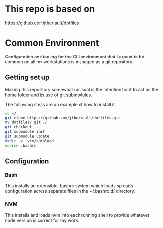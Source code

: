 # This repo is based on
https://github.com/jtheriault/dotfiles

# Common Environment
Configuration and tooling for the CLI environment that I expect to be common on
all my workstations is managed as a git repository.

## Getting set up
Making this repository somewhat unusual is the intention for it to act as the 
home folder and its use of git submodules.

The following steps are an example of how to install it.

```bash
cd ~/
git clone https://github.com/jtheriault/dotfiles.git
mv dotfiles/.git ./
git checkout .
git submodule init
git submodule update
mkdir -p .vim/autoload
source .bashrc
```

## Configuration
### Bash
This installs an extensible .bashrc system which loads spreads configuration 
across separate files in the ~/.bashrc.d/ directory.

### NVM
This installs and loads nvm into each running shell to provide whatever node
version is correct for my work.